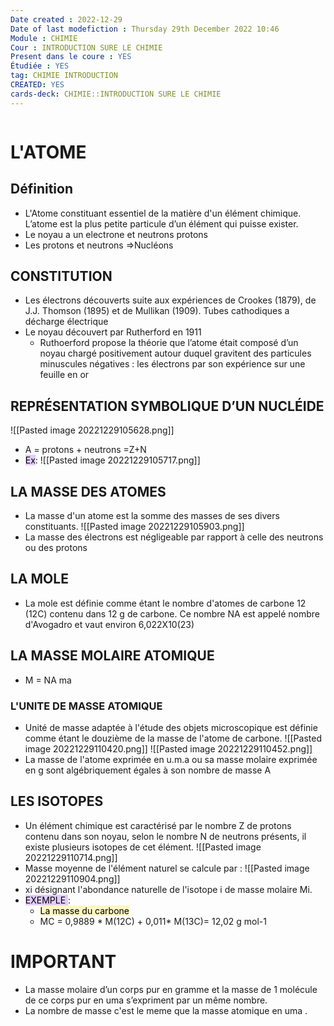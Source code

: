 ```yaml
---
Date created : 2022-12-29
Date of last modefiction : Thursday 29th December 2022 10:46
Module : CHIMIE
Cour : INTRODUCTION SURE LE CHIMIE
Present dans le coure : YES
Étudiée : YES
tag: CHIMIE INTRODUCTION 
CREATED: YES
cards-deck: CHIMIE::INTRODUCTION SURE LE CHIMIE
---
```

```toc
```

# L'ATOME 
## Définition
- L'Atome constituant essentiel de la matière d'un élément chimique. L’atome est la plus petite particule d’un élément qui puisse exister.
- Le noyau a un electrone et neutrons protons
- Les protons et neutrons =>Nucléons
## CONSTITUTION 
- Les électrons découverts suite aux expériences de Crookes (1879), de J.J. Thomson (1895) et de Mullikan (1909). Tubes cathodiques a décharge électrique
- Le noyau découvert par Rutherford en 1911 
	- Ruthoerford propose la théorie que l’atome était composé d’un noyau chargé positivement autour duquel gravitent des particules minuscules négatives : les électrons par son expérience sur une feuille en or
## REPRÉSENTATION SYMBOLIQUE D’UN NUCLÉIDE
![[Pasted image 20221229105628.png]]
- A = protons + neutrons =Z+N
- <mark style="background: #D2B3FFA6;">Ex</mark>: ![[Pasted image 20221229105717.png]]
## LA MASSE DES ATOMES
- La masse d'un atome est la somme des masses de ses divers constituants.
![[Pasted image 20221229105903.png]]
- La masse des électrons est négligeable par rapport à celle des neutrons ou des protons
## LA MOLE
- La mole est définie comme étant le nombre d'atomes de carbone 12 (12C) contenu dans 12 g de carbone. Ce nombre NA est appelé nombre d'Avogadro et vaut environ 6,022X10(23)
## LA MASSE MOLAIRE ATOMIQUE
- M = NA ma
### L'UNITE DE MASSE ATOMIQUE 
- Unité de masse adaptée à l'étude des objets microscopique est définie comme étant le douzième de la masse de l'atome de carbone.
![[Pasted image 20221229110420.png]]
![[Pasted image 20221229110452.png]]
- La masse de l'atome exprimée en u.m.a ou sa masse molaire exprimée en g sont algébriquement égales à son nombre de masse A
## LES ISOTOPES
- Un élément chimique est caractérisé par le nombre Z de protons contenu dans son noyau, selon le nombre N de neutrons présents, il existe plusieurs isotopes de cet élément.
![[Pasted image 20221229110714.png]]
- Masse moyenne de l'élément naturel se calcule par :
![[Pasted image 20221229110904.png]]
- xi désignant l'abondance naturelle de l'isotope i de masse molaire Mi.
- <mark style="background: #D2B3FFA6;">EXEMPLE </mark>:
	- <mark style="background: #FFF3A3A6;">La masse du carbone </mark>
	- MC = 0,9889 * M(12C) + 0,011* M(13C)= 12,02 g mol-1

# IMPORTANT 
- La masse molaire d’un corps pur en gramme et la masse de 1 molécule de ce corps pur en uma s’expriment par un même nombre.
- La nombre de masse c'est le meme que la masse atomique en uma .